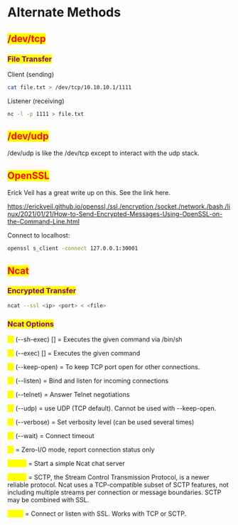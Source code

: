 # Alternate Methods

## <mark style="color:red;">/dev/tcp</mark>

### <mark style="color:purple;">File Transfer</mark>

Client (sending)

```bash
cat file.txt > /dev/tcp/10.10.10.1/1111
```

Listener (receiving)

```bash
nc -l -p 1111 > file.txt
```

## <mark style="color:red;">/dev/udp</mark>

/dev/udp is like the /dev/tcp except to interact with the udp stack.

## <mark style="color:red;">OpenSSL</mark>

Erick Veil has a great write up on this. See the link here.

https://erickveil.github.io/openssl,/ssl,/encryption,/socket,/network,/bash,/linux/2021/01/21/How-to-Send-Encrypted-Messages-Using-OpenSSL-on-the-Command-Line.html

Connect to localhost:

```bash
openssl s_client -connect 127.0.0.1:30001
```

## <mark style="color:red;">Ncat</mark>

### <mark style="color:purple;">Encrypted Transfer</mark>

```bash
ncat --ssl <ip> <port> < <file>
```

### <mark style="color:purple;">Ncat Options</mark>

<mark style="color:yellow;">`-c`</mark> (--sh-exec) \[] = Executes the given command via /bin/sh

<mark style="color:yellow;">`-e`</mark> (--exec) \[] = Executes the given command

<mark style="color:yellow;">`-k`</mark> (--keep-open) = To keep TCP port open for other connections.

<mark style="color:yellow;">`-l`</mark> (--listen) = Bind and listen for incoming connections

<mark style="color:yellow;">`-t`</mark> (--telnet) = Answer Telnet negotiations

<mark style="color:yellow;">`-u`</mark> (--udp) = use UDP (TCP default). Cannot be used with --keep-open.

<mark style="color:yellow;">`-v`</mark> (--verbose) = Set verbosity level (can be used several times)

<mark style="color:yellow;">`-w`</mark> (--wait) = Connect timeout

<mark style="color:yellow;">`-z`</mark> = Zero-I/O mode, report connection status only

<mark style="color:yellow;">`--chat`</mark> = Start a simple Ncat chat server

<mark style="color:yellow;">`--sctp`</mark> = SCTP, the Stream Control Transmission Protocol, is a newer reliable protocol. Ncat uses a TCP-compatible subset of SCTP features, not including multiple streams per connection or message boundaries. SCTP may be combined with SSL.

<mark style="color:yellow;">`--ssl`</mark> = Connect or listen with SSL. Works with TCP or SCTP.
